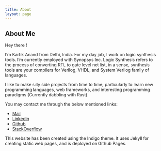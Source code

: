 ```yaml
---
title: About
layout: page
---
```


## About Me

Hey there !

I’m Kartik Anand from Delhi, India. For my day job, I work on logic synthesis tools. I’m currently employed with Synopsys Inc. Logic Synthesis refers to the process of converting RTL to gate level net list, in a sense, synthesis tools are your compilers for Verilog, VHDL, and System Verilog family of languages.

I like to make silly side projects from time to time, particularly to learn new programming languages, web frameworks, and interesting programming paradigms (Currently dabbling with Rust)

You may contact me through the below mentioned links:

- [Mail](me@kartikanand.com)
- [Linkedin](http://linkedin.com/in/kartikanand1)
- [Github](https://github.com/kartikanand)
- [StackOverflow](http://stackoverflow.com/users/1251851/kartik-anand)

This website has been created using the Indigo theme. It uses Jekyll for creating static web pages, and is deployed on Github Pages.
